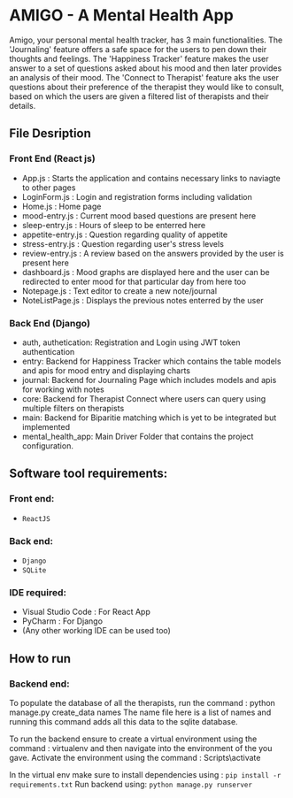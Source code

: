 # AMIGO - A Mental Health App

   Amigo, your personal mental health tracker, has 3 main functionalities. The 'Journaling' feature offers a safe space for the users to pen down their thoughts and feelings. The 'Happiness Tracker' feature makes the user answer to a set of questions asked about his mood and then later provides an analysis of their mood. The 'Connect to Therapist' feature aks the user questions about their preference of the therapist they would like to consult, based on which the users are given a filtered list of therapists and their details.

## File Desription
### Front End (React js)
   * App.js : Starts the application and contains necessary links to naviagte to other pages
   * LoginForm.js : Login and registration forms including validation
   * Home.js : Home page 
   * mood-entry.js : Current mood based questions are present here
   * sleep-entry.js : Hours of sleep to be enterred here
   * appetite-entry.js : Question regarding quality of appetite
   * stress-entry.js : Question regarding user's stress levels
   * review-entry.js : A review based on the answers provided by the user is present here
   * dashboard.js : Mood graphs are displayed here and the user can be redirected to enter mood for that particular day from here too
   * Notepage.js : Text editor to create a new note/journal
   * NoteListPage.js : Displays the previous notes enterred by the user

### Back End (Django)
   * auth, authetication: Registration and Login using JWT token authentication
   * entry: Backend for Happiness Tracker which contains the table models and apis for mood entry and displaying charts
   * journal: Backend for Journaling Page which includes models and apis for working with notes
   * core: Backend for Therapist Connect where users can query using multiple filters on therapists
   * main: Backend for Biparitie matching which is yet to be integrated but implemented
   * mental_health_app: Main Driver Folder that contains the project configuration.
   
## Software tool requirements:
### Front end:
  * `ReactJS`
 
### Back end:
  * `Django`
  * `SQLite`

### IDE required:
   * Visual Studio Code : For React App
   * PyCharm : For Django
   * (Any other working IDE can be used too)

## How to run
### Backend end:
To populate the database of all the therapists, run the command : python manage.py create_data names
The name file here is a list of names and running this command adds all this data to the sqlite database.

To run the backend ensure to create a virtual environment using the command : virtualenv <name>
and then navigate into the environment of the <name> you gave. Activate the environment using the command : Scripts\activate
   
In the virtual env make sure to install dependencies using : `pip install -r requirements.txt`
Run backend using: `python manage.py runserver`
